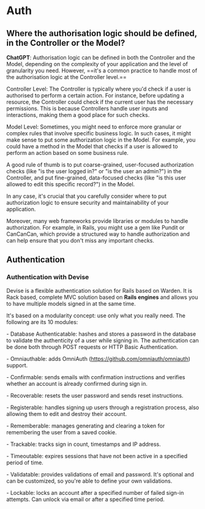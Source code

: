 # Auth

## Where the authorisation logic should be defined, in the Controller or the Model?

**ChatGPT**: Authorisation logic can be defined in both the Controller and the Model, depending on the complexity of your application and the level of granularity you need. However, ==it's a common practice to handle most of the authorisation logic at the Controller level.==

Controller Level: The Controller is typically where you'd check if a user is authorised to perform a certain action. For instance, before updating a resource, the Controller could check if the current user has the necessary permissions. This is because Controllers handle user inputs and interactions, making them a good place for such checks.

Model Level: Sometimes, you might need to enforce more granular or complex rules that involve specific business logic. In such cases, it might make sense to put some authorization logic in the Model. For example, you could have a method in the Model that checks if a user is allowed to perform an action based on some business rule.

A good rule of thumb is to put coarse-grained, user-focused authorization checks (like "is the user logged in?" or "is the user an admin?") in the Controller, and put fine-grained, data-focused checks (like "is this user allowed to edit this specific record?") in the Model.

In any case, it's crucial that you carefully consider where to put authorization logic to ensure security and maintainability of your application.

Moreover, many web frameworks provide libraries or modules to handle authorization. For example, in Rails, you might use a gem like Pundit or CanCanCan, which provide a structured way to handle authorization and can help ensure that you don't miss any important checks.

## Authentication

### Authentication with Devise

Devise is a flexible authentication solution for Rails based on Warden. It is Rack based, complete MVC solution based on **Rails engines** and allows you to have multiple models signed in at the same time.

It's based on a modularity concept: use only what you really need. The following are its 10 modules:

\- Database Authenticatable: hashes and stores a password in the database to validate the authenticity of a user while signing in. The authentication can be done both through POST requests or HTTP Basic Authentication.

\- Omniauthable: adds OmniAuth (https://github.com/omniauth/omniauth) support.

\- Confirmable: sends emails with confirmation instructions and verifies whether an account is already confirmed during sign in.

\- Recoverable: resets the user password and sends reset instructions.

\- Registerable: handles signing up users through a registration process, also allowing them to edit and destroy their account.

\- Rememberable: manages generating and clearing a token for remembering the user from a saved cookie.

\- Trackable: tracks sign in count, timestamps and IP address.

\- Timeoutable: expires sessions that have not been active in a specified period of time.

\- Validatable: provides validations of email and password. It's optional and can be customized, so you're able to define your own validations.

\- Lockable: locks an account after a specified number of failed sign-in attempts. Can unlock via email or after a specified time period.
